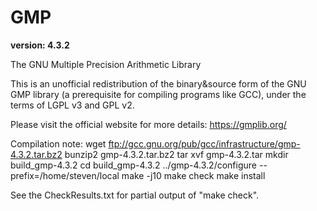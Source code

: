 # GMP
**version: 4.3.2**

The GNU Multiple Precision Arithmetic Library

This is an unofficial redistribution of the binary&source form of the GNU GMP library (a prerequisite for compiling programs like GCC), under the terms of LGPL v3 and GPL v2.

Please visit the official website for more details: https://gmplib.org/

Compilation note:
wget ftp://gcc.gnu.org/pub/gcc/infrastructure/gmp-4.3.2.tar.bz2
bunzip2 gmp-4.3.2.tar.bz2
tar xvf gmp-4.3.2.tar
mkdir build_gmp-4.3.2
cd build_gmp-4.3.2
../gmp-4.3.2/configure --prefix=/home/steven/local
make -j10
make check
make install


See the CheckResults.txt for partial output of "make check".
